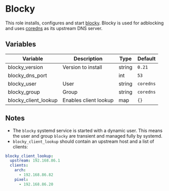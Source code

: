# Blocky

This role installs, configures and start [blocky](https://github.com/0xERR0R/blocky).
Blocky is used for adblocking and uses [coredns](./coredns.md) as its upstream DNS server.

## Variables

| Variable | Description | Type | Default |
| -------- | ----------- | ---- | ------- |
| blocky_version | Version to install | string | `0.21` |
| blocky_dns_port | | int | `53` |
| blocky_user | User | string | `coredns` |
| blocky_group | Group | string | `coredns` |
| blocky_client_lookup | Enables client lookup | map | `{}` |

## Notes

- The `blocky` systemd service is started with a dynamic user. This means the
  user and group `blocky` are transient and managed fully by systemd.
- `blocky_client_lookup` should contain an upstream host and a list of clients:

```yml
blocky_client_lookup:
  upstream: 192.168.86.1
  clients:
    arch:
      - 192.168.86.82
    pixel:
      - 192.168.86.20
```
